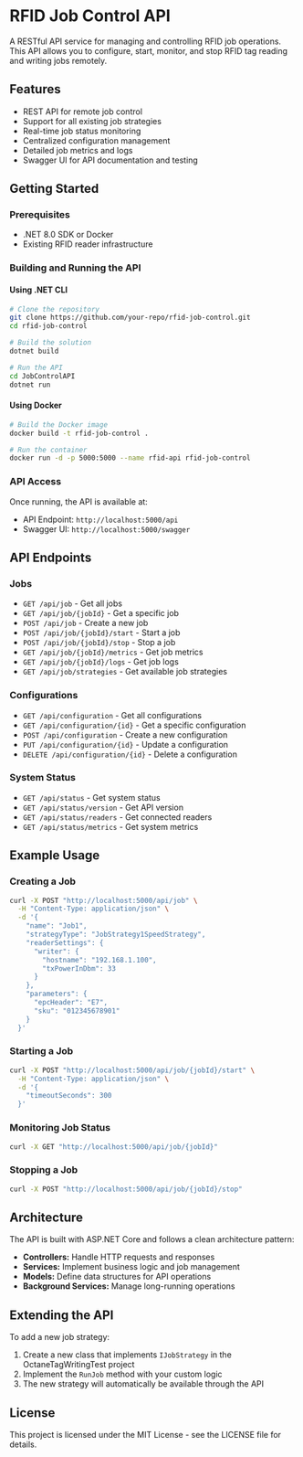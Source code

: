 # RFID Job Control API

A RESTful API service for managing and controlling RFID job operations. This API allows you to configure, start, monitor, and stop RFID tag reading and writing jobs remotely.

## Features

- REST API for remote job control
- Support for all existing job strategies
- Real-time job status monitoring
- Centralized configuration management
- Detailed job metrics and logs
- Swagger UI for API documentation and testing

## Getting Started

### Prerequisites

- .NET 8.0 SDK or Docker
- Existing RFID reader infrastructure

### Building and Running the API

#### Using .NET CLI

```bash
# Clone the repository
git clone https://github.com/your-repo/rfid-job-control.git
cd rfid-job-control

# Build the solution
dotnet build

# Run the API
cd JobControlAPI
dotnet run
```

#### Using Docker

```bash
# Build the Docker image
docker build -t rfid-job-control .

# Run the container
docker run -d -p 5000:5000 --name rfid-api rfid-job-control
```

### API Access

Once running, the API is available at:

- API Endpoint: `http://localhost:5000/api`
- Swagger UI: `http://localhost:5000/swagger`

## API Endpoints

### Jobs

- `GET /api/job` - Get all jobs
- `GET /api/job/{jobId}` - Get a specific job
- `POST /api/job` - Create a new job
- `POST /api/job/{jobId}/start` - Start a job
- `POST /api/job/{jobId}/stop` - Stop a job
- `GET /api/job/{jobId}/metrics` - Get job metrics
- `GET /api/job/{jobId}/logs` - Get job logs
- `GET /api/job/strategies` - Get available job strategies

### Configurations

- `GET /api/configuration` - Get all configurations
- `GET /api/configuration/{id}` - Get a specific configuration
- `POST /api/configuration` - Create a new configuration
- `PUT /api/configuration/{id}` - Update a configuration
- `DELETE /api/configuration/{id}` - Delete a configuration

### System Status

- `GET /api/status` - Get system status
- `GET /api/status/version` - Get API version
- `GET /api/status/readers` - Get connected readers
- `GET /api/status/metrics` - Get system metrics

## Example Usage

### Creating a Job

```bash
curl -X POST "http://localhost:5000/api/job" \
  -H "Content-Type: application/json" \
  -d '{
    "name": "Job1",
    "strategyType": "JobStrategy1SpeedStrategy",
    "readerSettings": {
      "writer": {
        "hostname": "192.168.1.100",
        "txPowerInDbm": 33
      }
    },
    "parameters": {
      "epcHeader": "E7",
      "sku": "012345678901"
    }
  }'
```

### Starting a Job

```bash
curl -X POST "http://localhost:5000/api/job/{jobId}/start" \
  -H "Content-Type: application/json" \
  -d '{
    "timeoutSeconds": 300
  }'
```

### Monitoring Job Status

```bash
curl -X GET "http://localhost:5000/api/job/{jobId}"
```

### Stopping a Job

```bash
curl -X POST "http://localhost:5000/api/job/{jobId}/stop"
```

## Architecture

The API is built with ASP.NET Core and follows a clean architecture pattern:

- **Controllers:** Handle HTTP requests and responses
- **Services:** Implement business logic and job management
- **Models:** Define data structures for API operations
- **Background Services:** Manage long-running operations

## Extending the API

To add a new job strategy:

1. Create a new class that implements `IJobStrategy` in the OctaneTagWritingTest project
2. Implement the `RunJob` method with your custom logic
3. The new strategy will automatically be available through the API

## License

This project is licensed under the MIT License - see the LICENSE file for details.